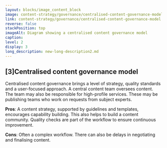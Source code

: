 ```yaml
---
layout: blocks/image_content_block
image: content-strategy/governance/centralised-content-governance-model.svg
link: content-strategy/governance/centralised-content-governance-model.svg
reverse: false
stackPosition: top
imageAlt: Diagram showing a centralised content governance model
caption: 
level: 2
display: 3
long_description: new-long-description2.md
---
```


## [3]Centralised content governance model

Centralised content governance brings a level of strategy, quality standards and a user-focused approach. A central content team oversees content. The team may also be responsible for high-profile services. These may be publishing teams who work on requests from subject experts.

**Pros**: A content strategy, supported by guidelines and templates, encourages capability building. This also helps to build a content community. Quality checks are part of the workflow to ensure continuous improvement.

**Cons**: Often a complex workflow. There can also be delays in negotiating and finalising content.

